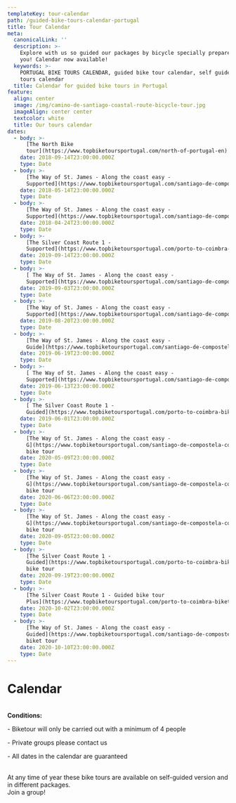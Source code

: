 ```yaml
---
templateKey: tour-calendar
path: /guided-bike-tours-calendar-portugal
title: Tour Calendar
meta:
  canonicalLink: ''
  description: >-
    Explore with us so guided our packages by bicycle specially prepared for
    you! Calendar now available!
  keywords: >-
    PORTUGAL BIKE TOURS CALENDAR, guided bike tour calendar, self guide bike
    tours calendar
  title: Calendar for guided bike tours in Portugal
feature:
  align: center
  image: /img/camino-de-santiago-coastal-route-bicycle-tour.jpg
  imageAlign: center center
  textcolor: white
  title: Our tours calendar
dates:
  - body: >-
      [The North Bike
      tour](https://www.topbiketoursportugal.com/north-of-portugal-en) supported
    date: 2018-09-14T23:00:00.000Z
    type: Date
  - body: >-
      [The Way of St. James - Along the coast easy -
      Supported](https://www.topbiketoursportugal.com/santiago-de-compostela-coastal-route)
    date: 2018-05-14T23:00:00.000Z
    type: Date
  - body: >-
      [The Way of St. James - Along the coast easy -
      Supported](https://www.topbiketoursportugal.com/santiago-de-compostela-coastal-route)
    date: 2018-04-24T23:00:00.000Z
    type: Date
  - body: >-
      [The Silver Coast Route 1 -
      Supported](https://www.topbiketoursportugal.com/porto-to-coimbra-biketour)
    date: 2019-09-14T23:00:00.000Z
    type: Date
  - body: >-
      [ The Way of St. James - Along the coast easy -
      Supported](https://www.topbiketoursportugal.com/santiago-de-compostela-coastal-route)
    date: 2019-09-03T23:00:00.000Z
    type: Date
  - body: >-
      [The Way of St. James - Along the coast easy -
      Supported](https://www.topbiketoursportugal.com/santiago-de-compostela-coastal-route)
    date: 2019-08-20T23:00:00.000Z
    type: Date
  - body: >-
      [The Way of St. James - Along the coast easy -
      Guide](https://www.topbiketoursportugal.com/santiago-de-compostela-coastal-route)
    date: 2019-06-19T23:00:00.000Z
    type: Date
  - body: >-
      [ The Way of St. James - Along the coast easy -
      Supported](https://www.topbiketoursportugal.com/santiago-de-compostela-coastal-route)
    date: 2019-06-13T23:00:00.000Z
    type: Date
  - body: >-
      [ The Silver Coast Route 1 -
      Guided](https://www.topbiketoursportugal.com/porto-to-coimbra-biketour)
    date: 2019-06-01T23:00:00.000Z
    type: Date
  - body: >-
      [The Way of St. James - Along the coast easy -
      G](https://www.topbiketoursportugal.com/santiago-de-compostela-coastal-route)uided
      bike tour
    date: 2020-05-09T23:00:00.000Z
    type: Date
  - body: >-
      [The Way of St. James - Along the coast easy -
      G](https://www.topbiketoursportugal.com/santiago-de-compostela-coastal-route)uided
      bike tour
    date: 2020-06-06T23:00:00.000Z
    type: Date
  - body: >-
      [The Way of St. James - Along the coast easy -
      G](https://www.topbiketoursportugal.com/santiago-de-compostela-coastal-route)uided
      bike tour
    date: 2020-09-05T23:00:00.000Z
    type: Date
  - body: >-
      [The Silver Coast Route 1 -
      Guided](https://www.topbiketoursportugal.com/porto-to-coimbra-biketour)
      bike tour
    date: 2020-09-19T23:00:00.000Z
    type: Date
  - body: >-
      [The Silver Coast Route 1 - Guided bike tour
      Plus](https://www.topbiketoursportugal.com/porto-to-coimbra-biketour)
    date: 2020-10-02T23:00:00.000Z
    type: Date
  - body: >-
      [The Way of St. James - Along the coast easy -
      Guided](https://www.topbiketoursportugal.com/santiago-de-compostela-coastal-route)
      biket tour
    date: 2020-10-10T23:00:00.000Z
    type: Date
---
```

# Calendar

\
**Conditions:**

\- Biketour will only be carried out with a minimum of 4 people

\- Private groups please contact us

\- All dates in the calendar are guaranteed

\
At any time of year these bike tours are available on self-guided version and in different packages.
\
Join a group!
